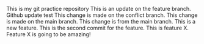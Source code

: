 This is my git practice repository
This is an update on the feature branch.
Github update test
This change is made on the conflict branch.
This change is made on the main branch.
This change is from the main branch.
This is a new feature.
This is the second commit for the feature.
This is feature X.
Feature X is going to be amazing!
